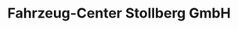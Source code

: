 ---
title: "Fahrzeug-Center Stollberg GmbH"
url: /stollberg-erzgebirge/fahrzeug-center-stollberg-gmbh/
shop: Autowerkstatt
---